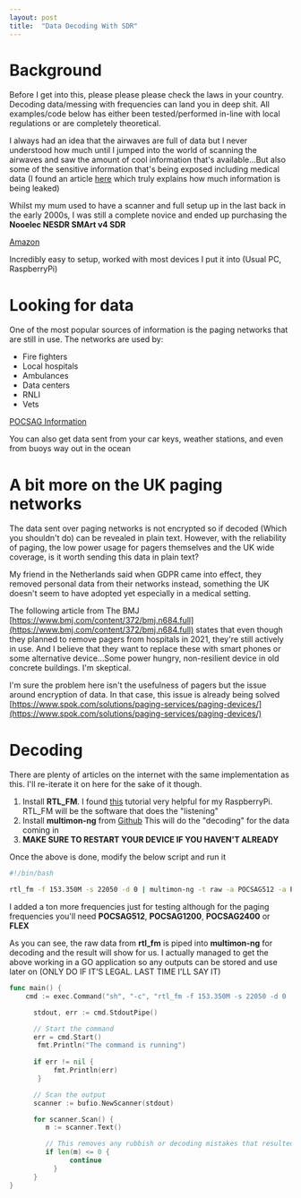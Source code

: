 ```yaml
---
layout: post
title:  "Data Decoding With SDR"
---
```


# Background

Before I get into this, please please please check the laws in your country. Decoding data/messing with frequencies can land you in deep shit. All examples/code below has either been tested/performed in-line with local regulations or are completely theoretical.

I always had an idea that the airwaves are full of data but I never understood how much until I jumped into the world of scanning the airwaves and saw the amount of cool information that's available...But also some of the sensitive information that's being exposed including medical data (I found an article [here](https://techcrunch.com/2019/10/30/nhs-pagers-medical-health-data/?guccounter=1&guce_referrer=aHR0cHM6Ly93d3cuZ29vZ2xlLmNvbS8&guce_referrer_sig=AQAAAH3lnt2wh1_EiHl-P1IYWNd_09yITGiN48FHbUh_x6jhYyf4v10D0SOlp4WZlAgqXCyU-8z2t8m1jM7NzR_s3eO8uMC10uokbZX-XyIIXkAScypx6jEjjgOjT3P8qU4U2hqaDkLadWkuwudfU2zR5XcH0X7ObnKmy2Mii77_pPot) which truly explains how much information is being leaked)

Whilst my mum used to have a scanner and full setup up in the last back in the early 2000s, I was still a complete novice and ended up purchasing the **Nooelec NESDR SMArt v4 SDR** 

[Amazon](https://www.amazon.co.uk/Nooelec-NESDR-SMArt-SDR-R820T2-Based/dp/B01HA642SW/ref=asc_df_B01HA642SW/?tag=googshopuk-21&linkCode=df0&hvadid=310778830989&hvpos=&hvnetw=g&hvrand=15004920723387215845&hvpone=&hvptwo=&hvqmt=&hvdev=c&hvdvcmdl=&hvlocint=&hvlocphy=1006912&hvtargid=pla-403313148407&psc=1)

Incredibly easy to setup, worked with most devices I put it into (Usual PC, RaspberryPi)

# Looking for data
One of the most popular sources of information is the paging networks that are still in use. The networks are used by: 

- Fire fighters
- Local hospitals
- Ambulances
- Data centers
- RNLI
- Vets

[POCSAG Information](https://www.sigidwiki.com/wiki/POCSAG)

You can also get data sent from your car keys, weather stations, and even from buoys way out in the ocean

# A bit more on the UK paging networks
The data sent over paging networks is not encrypted so if decoded (Which you shouldn't do) can be revealed in plain text. However, with the reliability of paging, the low power usage for pagers themselves and the UK wide coverage, is it worth sending this data in plain text?

My friend in the Netherlands said when GDPR came into effect, they removed personal data from their networks instead, something the UK doesn't seem to have adopted yet especially in a medical setting. 

The following article from The BMJ [https://www.bmj.com/content/372/bmj.n684.full](https://www.bmj.com/content/372/bmj.n684.full) states that even though they planned to remove pagers from hospitals in 2021, they're still actively in use. And I believe that they want to replace these with smart phones or some alternative device...Some power hungry, non-resilient device in old concrete buildings. I'm skeptical.

I'm sure the problem here isn't the usefulness of pagers but the issue around encryption of data. In that case, this issue is already being solved [https://www.spok.com/solutions/paging-services/paging-devices/](https://www.spok.com/solutions/paging-services/paging-devices/)

# Decoding
There are plenty of articles on the internet with the same implementation as this. I'll re-iterate it on here for the sake of it though.

1. Install **RTL_FM**. I found [this](https://fuzzthepiguy.tech/rtl_fm-install/) tutorial very helpful for my RaspberryPi. RTL_FM will be the software that does the "listening"
2. Install **multimon-ng** from [Github](https://github.com/EliasOenal/multimon-ng) This will do the "decoding" for the data coming in
3. **MAKE SURE TO RESTART YOUR DEVICE IF YOU HAVEN'T ALREADY** 

Once the above is done, modify the below script and run it

```bash
#!/bin/bash

rtl_fm -f 153.350M -s 22050 -d 0 | multimon-ng -t raw -a POCSAG512 -a POCSAG1200 -a POCSAG2400 -a FLEX -a EAS -a FMSFSK -a AFSK1200 -a AFSK2400 -a AFSK2400_2 -a AFSK2400_3 -f alpha /dev/stdin
```

I added a ton more frequencies just for testing although for the paging frequencies you'll need **POCSAG512**, **POCSAG1200**, **POCSAG2400** or **FLEX**

As you can see, the raw data from **rtl_fm** is piped into **multimon-ng** for decoding and the result will show for us. I actually managed to get the above working in a GO application so any outputs can be stored and use later on (ONLY DO IF IT'S LEGAL. LAST TIME I'LL SAY IT)

```go
func main() {
   	cmd := exec.Command("sh", "-c", "rtl_fm -f 153.350M -s 22050 -d 0 | multimon-ng -t raw -a POCSAG512 -a POCSAG1200 -a POCSAG2400 -a FLEX -a EAS -f alpha /dev/stdin")

      stdout, err := cmd.StdoutPipe()

      // Start the command
      err = cmd.Start()
	   fmt.Println("The command is running")
	   
      if err != nil {
		   fmt.Println(err)
	   }

      // Scan the output
      scanner := bufio.NewScanner(stdout)

      for scanner.Scan() {
         m := scanner.Text()

         // This removes any rubbish or decoding mistakes that resulted in an empty string
         if len(m) <= 0 {
			   continue
		   }
      }
}
```